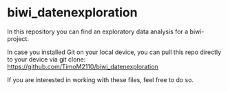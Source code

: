 # biwi_datenexploration
In this repository you can find an exploratory data analysis for a biwi-project.

In case you installed Git on your local device, you can pull this repo directly to your device via git clone:
https://github.com/TimoM2110/biwi_datenexploration

If you are interested in working with these files, feel free to do so. 
